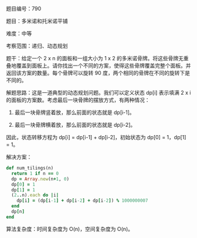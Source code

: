 题目编号：790

题目：多米诺和托米诺平铺

难度：中等

考察范围：递归、动态规划

题干：给定一个 2 x n 的面板和一组大小为 1 x 2 的多米诺骨牌。将这些骨牌无重叠地覆盖到面板上。请你找出一个不同的方案，使得这些骨牌覆盖完整个面板。并返回该方案的数量。每个骨牌可以旋转 90 度，两个相同的骨牌在不同的旋转下是不同的。

解题思路：这是一道典型的动态规划问题。我们可以定义状态 dp[i] 表示填满 2 x i 的面板的方案数。考虑最后一块骨牌的摆放方式，有两种情况：

1. 最后一块骨牌竖着放，那么前面的状态就是 dp[i-1]。

2. 最后一块骨牌横着放，那么前面的状态就是 dp[i-2]。

因此，状态转移方程为 dp[i] = dp[i-1] + dp[i-2]，初始状态为 dp[0] = 1，dp[1] = 1。

解决方案：

```ruby
def num_tilings(n)
  return 1 if n == 0
  dp = Array.new(n+1, 0)
  dp[0] = 1
  dp[1] = 1
  (2..n).each do |i|
    dp[i] = (dp[i-1] + dp[i-2] + dp[i-2]) % 1000000007
  end
  dp[n]
end
```

算法复杂度：时间复杂度为 O(n)，空间复杂度为 O(n)。